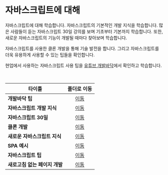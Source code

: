 # 자바스크립트에 대해
자바스크립트에 대해 학습합니다. 자바스크립트의 기본적인 개발 지식을 학습합니다. 많은 사람들이 듣는 자바스크립트 30일 강의를 보며 기초부터 기본까지 학습합니다. 또한, 새로운 자바스크립트의 기능이 개발될 때마다 찾아보며 학습합니다.   

자바스크립트를 사용한 클론 개발을 통해 기술 발전을 합니다. 그리고 자바스크립트를 더욱 유용하게 사용할 수 있는 팁들을 확인합니다.   

현업에서 사용하는 자바스크립트 사용 팁을 [유튜브 개발바닥](https://www.youtube.com/channel/UCSEOUzkGNCT_29EU_vnBYjg)에서 확인하고 학습합니다.   

<br/>

|타이틀|폴더로 이동|
|---|:---:|
|**개발바닥 팁**|[이동](https://github.com/Hschan2/LearnJavascript/tree/main/aboutJavaScript/%EA%B0%9C%EB%B0%9C%EB%B0%94%EB%8B%A5%20%ED%8C%81)|
|**자바스크립트 개발 지식**|[이동](https://github.com/Hschan2/LearnJavascript/tree/main/aboutJavaScript/%EC%9E%90%EB%B0%94%EC%8A%A4%ED%81%AC%EB%A6%BD%ED%8A%B8%20%EA%B0%9C%EB%B0%9C%20%EC%A7%80%EC%8B%9D)|
|**자바스크립트 30일**|[이동](https://github.com/Hschan2/LearnJavascript/tree/main/aboutJavaScript/Javascript_30_steps)|
|**클론 개발**|[이동](https://github.com/Hschan2/LearnJavascript/tree/main/aboutJavaScript/Clone)|
|**새로운 자바스크립트 지식**|[이동](https://github.com/Hschan2/LearnJavascript/tree/main/aboutJavaScript/newJavaScript)|
|**SPA 예시**|[이동](https://github.com/Hschan2/LearnJavascript/tree/main/aboutJavaScript/SPA)|
|**자바스크립트 팁**|[이동](https://github.com/Hschan2/LearnJavascript/tree/main/aboutJavaScript/Tips)|
|**새로고침 없는 페이지 개발**|[이동](https://github.com/Hschan2/LearnJavascript/tree/main/aboutJavaScript/withoutRefresh)|

<br/>
